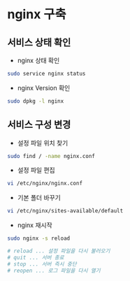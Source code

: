 # nginx 구축

## 서비스 상태 확인

- nginx 상태 확인

```bash
sudo service nginx status
```

- nginx Version 확인

```bash
sudo dpkg -l nginx
```


## 서비스 구성 변경

- 설정 파일 위치 찾기

```bash
sudo find / -name nginx.conf
```


- 설정 파일 편집

```bash
vi /etc/nginx/nginx.conf
```

- 기본 폴더 바꾸기 

```bash
vi /etc/nginx/sites-available/default
```

- nginx 재시작

```bash
sudo nginx -s reload

# reload ... 설정 파일을 다시 불러오기
# quit ... 서버 종료
# stop ... 서버 즉시 중단
# reopen ... 로그 파일을 다시 열기
```



